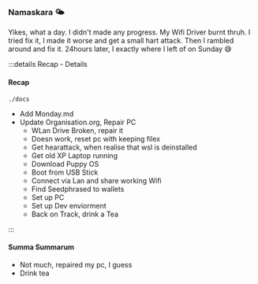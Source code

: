 
### Namaskara 🌤️

Yikes, what a day.
I didn't made any progress. My Wifi Driver burnt thruh.
I tried fix it, I made it worse and get a small hart attack.
Then I rambled around and fix it.
24hours later, I exactly where I left of on Sunday 😅

:::details Recap - Details

#### Recap

`./docs`
- Add Monday.md
- Update Organisation.org, Repair PC
    - WLan Drive Broken, repair it
    - Doesn work, reset pc with keeping filex
    - Get hearattack, when realise that wsl is deinstalled
    - Get old XP Laptop running
    - Download Puppy OS
    - Boot from USB Stick
    - Connect via Lan and share working Wifi
    - Find Seedphrased to wallets
    - Set up PC
    - Set up Dev enviorment
    - Back on Track, drink a Tea

:::

#### Summa Summarum

- Not much, repaired my pc, I guess
- Drink tea 
